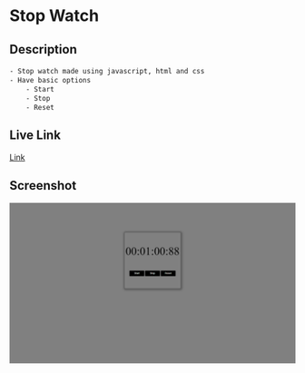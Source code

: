 # Stop Watch

## Description 

    - Stop watch made using javascript, html and css 
    - Have basic options
        - Start
        - Stop
        - Reset

## Live Link

[Link](https://shwetank-stop-watch.netlify.app/)
    
## Screenshot

![Img](./Images/StopWatch.png)
